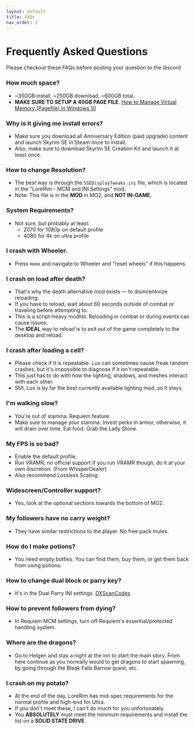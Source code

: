```yaml
---
layout: default
title: FAQs
nav_order: 1
---
```

# Frequently Asked Questions
Please checkout these FAQs before posting your question to the discord

### How much space?
- ~350GB install, ~250GB download, ~600GB total.
- **MAKE SURE TO SETUP A 40GB PAGE FILE**. [How to Manage Virtual Memory (Pagefile) in Windows 10](https://www.tomshardware.com/news/how-to-manage-virtual-memory-pagefile-windows-10,36929.html)

### Why is it giving me install errors?
- Make sure you download all Anniversary Edition (paid upgrade) content and launch Skyrim SE in Steam once to install.
- Also, make sure to download Skyrim SE Creation Kit and launch it at least once.

### How to change Resolution?
- The best way is through the `SSEDisplayTweaks.ini` file, which is located in the "LoreRim - MCM and INI Settings" mod.
- Note: This file is in the **MOD** in MO2, and **NOT IN-GAME**.

### System Requirements?
- Not sure, but probably at least:
  - 2070 for 1080p on default profile
  - 4080 for 4k on ultra profile

### I crash with Wheeler.
- Press `Home` and navigate to Wheeler and "reset wheels" if this happens.

### I crash on load after death?
- That's why the death alternative mod exists — to disincentivize reloading.
- If you have to reload, wait about 60 seconds outside of combat or traveling before attempting to.
- This is a script-heavy modlist. Reloading in combat or during events can cause issues.
- The **IDEAL** way to reload is to exit out of the game completely to the desktop and reload.

### I crash after loading a cell?
- Please check if it is repeatable. Lux can sometimes cause freak random crashes, but it's impossible to diagnose if it isn't repeatable.
- This just has to do with how the lighting, shadows, and meshes interact with each other.
- Still, Lux is by far the best currently available lighting mod, so it stays.

### I'm walking slow?
- You're out of stamina. Requiem feature.
- Make sure to manage your stamina. Invest perks in armor, otherwise, it will drain over time. Eat food. Grab the Lady Stone.

### My FPS is so bad?
- Enable the default profile.
- Run VRAMR; no official support if you run VRAMR though, do it at your own discretion. (From WhisperDealer)
- Also recommend Lossless Scaling.

### Widescreen/Controller support?
- Yes, look at the optional sections towards the bottom of MO2.

### My followers have no carry weight?
- They have similar restrictions to the player. No free pack mules.

### How do I make potions?
- You need empty bottles. You can find them, buy them, or get them back from using potions.

### How to change dual block or parry key?
- It's in the Dual Parry INI settings. [DXScanCodes](https://ck.uesp.net/wiki/Input_Script#DXScanCodes)

### How to prevent followers from dying?
- In Requiem MCM settings, turn off Requiem's essential/protected handling system.

### Where are the dragons?
- Go to Helgen and stay a night at the inn to start the main story. From here continue as you normally would
  to get dragons to start spawning, by going through the Bleak Falls Barrow quest, etc.

### I crash on my potato?
- At the end of the day, LoreRim has mid-spec requirements for the normal profile and high-end for Ultra.
- If you don't meet these, I can't do much for you unfortunately.
- You **ABSOLUTELY** must meet the minimum requirements and install the list on a **SOLID STATE DRIVE**.

